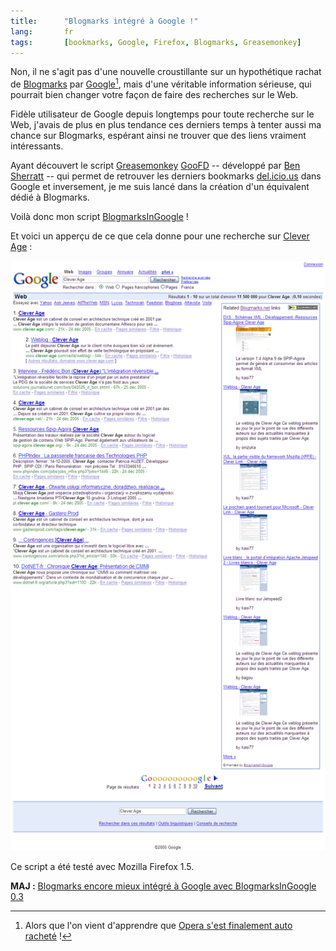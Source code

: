 ```yaml
--- 
title:      "Blogmarks intégré à Google !" 
lang:       fr 
tags:       [bookmarks, Google, Firefox, Blogmarks, Greasemonkey]
---
```


Non, il ne s'agit pas d'une nouvelle croustillante sur un hypothétique rachat de [Blogmarks](http://blogmarks.net/) par [Google](http://www.google.com/)[^1], mais d'une véritable information sérieuse, qui pourrait bien changer votre façon de faire des recherches sur le Web.


[^1]: Alors que l'on vient d'apprendre que [Opera s'est finalement auto racheté](http://blakeross.com/2005/12/23/opera-buys-opera/) !

Fidèle utilisateur de Google depuis longtemps pour toute recherche sur le Web, j'avais de plus en plus tendance ces derniers temps à tenter aussi ma chance sur Blogmarks, espérant ainsi ne trouver que des liens vraiment intéressants.

Ayant découvert le script [Greasemonkey](http://greasemonkey.mozdev.org/) [GooFD](http://userscripts.org/scripts/show/786) -- développé par [Ben Sherratt](http://nybblelabs.org.uk/) -- qui permet de retrouver les derniers bookmarks [del.icio.us](http://del.icio.us/) dans Google et inversement, je me suis lancé dans la création d'un équivalent dédié à Blogmarks.

Voilà donc mon script [BlogmarksInGoogle](http://userscripts.org/scripts/show/2243) !

Et voici un apperçu de ce que cela donne pour une recherche sur [Clever Age](http://www.google.fr/search?q=Clever+Age&start=0&ie=utf-8&oe=utf-8&client=firefox-a&rls=org.mozilla:fr:official) :

![](BlogmarksInGoogle.png)


Ce script a été testé avec Mozilla Firefox 1.5.

**MAJ :** [Blogmarks encore mieux intégré à Google avec BlogmarksInGoogle 0.3](/2005/12/blogmarks-encore-mieux-integre-a-google-avec-blogmarksingoogle-0-3.html)
